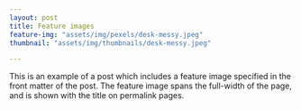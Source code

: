```yaml
---
layout: post
title: Feature images
feature-img: "assets/img/pexels/desk-messy.jpeg"
thumbnail: "assets/img/thumbnails/desk-messy.jpeg"

---
```


This is an example of a post which includes a feature image specified in the front matter of the post. The feature image spans the full-width of the page, and is shown with the title on permalink pages.

